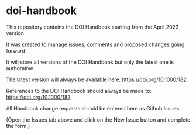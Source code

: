 # doi-handbook
This repository contains the DOI Handbook starting from the April 2023 version 

It was created to manage issues, comments and proposed changes going forward

It will store all versions of the DOI Handbook but only the latest one is authorative

The latest version will always be available here: https://doi.org/10.1000/182 

References to the DOI Handbook should always be made to: https://doi.org/10.1000/182  

All Handbook change requests should be entered here as Github Issues 

(Open the Issues tab above and click on the New Issue button and complete the form.) 
